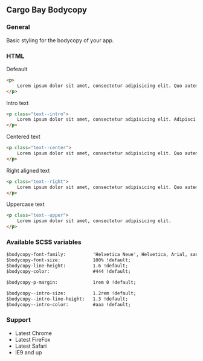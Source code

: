 ## Cargo Bay Bodycopy

### General
Basic styling for the bodycopy of your app.


### HTML
Defeault

```html
<p>
    Lorem ipsum dolor sit amet, consectetur adipisicing elit. Quo autem inventore repudiandae quisquam aspernatur voluptas, perspiciatis expedita doloremque nobis! Corrupti recusandae dolore exercitationem ipsam perferendis officia quam quidem reprehenderit inventore.
</p>
```

Intro text

```html
<p class="text--intro">
    Lorem ipsum dolor sit amet, consectetur adipisicing elit. Adipisci dolorum nam molestias reprehenderit numquam, autem nemo iure sit. Vero, asperiores.
</p>
```

Centered text

```html
<p class="text--center">
    Lorem ipsum dolor sit amet, consectetur adipisicing elit. Quo autem inventore repudiandae quisquam aspernatur voluptas, perspiciatis expedita doloremque nobis! Corrupti recusandae dolore exercitationem ipsam perferendis officia quam quidem reprehenderit inventore.
</p>
```

Right aligned text

```html
<p class="text--right">
    Lorem ipsum dolor sit amet, consectetur adipisicing elit. Quo autem inventore repudiandae quisquam aspernatur voluptas, perspiciatis expedita doloremque nobis! Corrupti recusandae dolore exercitationem ipsam perferendis officia quam quidem reprehenderit inventore.
</p>
```

Uppercase text

```html
<p class="text--upper">
    Lorem ipsum dolor sit amet, consectetur adipisicing elit.
</p>
```


### Available SCSS variables

```html
$bodycopy-font-family:          'Helvetica Neue', Helvetica, Arial, sans-serif !default;
$bodycopy-font-size:            100% !default;
$bodycopy-line-height:          1.6 !default;
$bodycopy-color:                #444 !default;

$bodycopy-p-margin:             1rem 0 !default;

$bodycopy--intro-size:          1.2rem !default;
$bodycopy--intro-line-height:   1.3 !default;
$bodycopy--intro-color:         #aaa !default;
```


### Support
- Latest Chrome
- Latest FireFox
- Latest Safari
- IE9 and up
